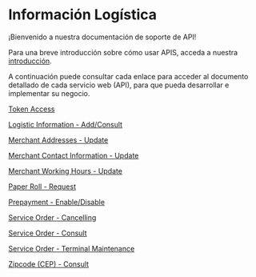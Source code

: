 
# Información Logística

¡Bienvenido a nuestra documentación de soporte de API!

Para una breve introducción sobre cómo usar APIS, acceda a nuestra [introducción][1].

A continuación puede consultar cada enlace para acceder al documento detallado de cada servicio web (API), para que pueda desarrollar e implementar su negocio.

[Token Access](../api/?type=post&path=/token/)

[Logistic Information - Add/Consult](../api/?type=post&path=/dados-logistica/)

[Merchant Addresses - Update](../api/?type=post&path=/updateAddress/)

[Merchant Contact Information - Update](../api/?type=post&path=/updateContactInformation/)

[Merchant Working Hours - Update](../api/?type=post&path=/updateWorkingHours/)

[Paper Roll - Request](../api/?type=get&path=/{instituicao}/{merchant}/{logico})

[Prepayment - Enable/Disable](../api/?type=post&path=/updatePrepayFlag/)

[Service Order - Cancelling](../api/?type=post&path=/canceloperation/processCancelOperationRequest)

[Service Order - Consult](../api/?type=get&path=/consultaos/{instituicao}/{numeroMerchant}/)

[Service Order - Terminal Maintenance](../api/?type=post&path=/updatePrepayFlag/)

[Zipcode (CEP) - Consult](../api/?type=get&path=/cep/{cep})

[1]: APIs-Introduction.md
